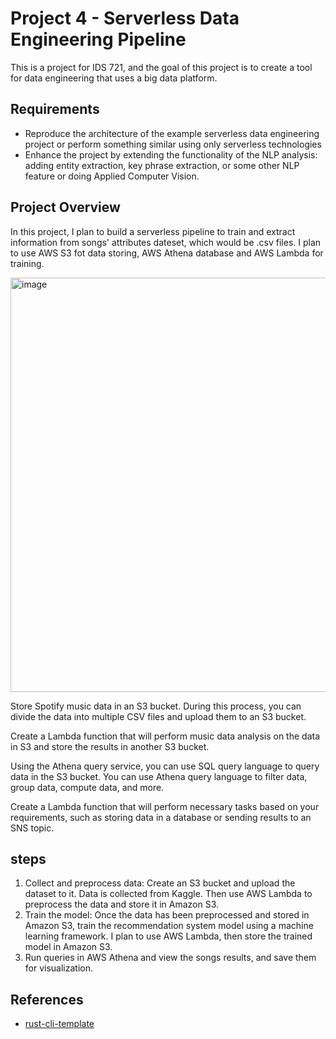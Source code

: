 # Project 4 - Serverless Data Engineering Pipeline
This is a project for IDS 721, and the goal of this project is to create a tool for data engineering that uses a big data platform.

## Requirements
* Reproduce the architecture of the example serverless data engineering project or perform something similar using only serverless technologies
* Enhance the project by extending the functionality of the NLP analysis: adding entity extraction, key phrase extraction, or some other NLP feature or doing Applied Computer Vision.

## Project Overview
In this project, I plan to build a serverless pipeline to train and extract information from songs' attributes dateset, which would be .csv files. I plan to use AWS S3 fot data storing, AWS Athena database and AWS Lambda for training. 

<img width="663" alt="image" src="https://user-images.githubusercontent.com/101923398/230741651-ccf712f1-3d68-4876-b380-71fd5ef2fdaa.png">

Store Spotify music data in an S3 bucket. During this process, you can divide the data into multiple CSV files and upload them to an S3 bucket.

Create a Lambda function that will perform music data analysis on the data in S3 and store the results in another S3 bucket.

Using the Athena query service, you can use SQL query language to query data in the S3 bucket. You can use Athena query language to filter data, group data, compute data, and more.

Create a Lambda function that will perform necessary tasks based on your requirements, such as storing data in a database or sending results to an SNS topic.


## steps 
1. Collect and preprocess data: Create an S3 bucket and upload the dataset to it. Data is collected from Kaggle. Then use AWS Lambda to preprocess the data and store it in Amazon S3.
2. Train the model: Once the data has been preprocessed and stored in Amazon S3, train the recommendation system model using a machine learning framework. I plan to use AWS Lambda, then store the trained model in Amazon S3.
3. Run queries in AWS Athena and view the songs results, and save them for visualization.



## References

* [rust-cli-template](https://github.com/kbknapp/rust-cli-template)
